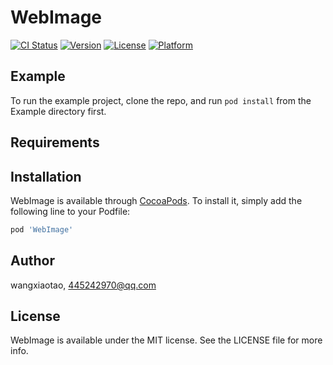 # WebImage

[![CI Status](http://img.shields.io/travis/wangxiaotao/WebImage.svg?style=flat)](https://travis-ci.org/wangxiaotao/WebImage)
[![Version](https://img.shields.io/cocoapods/v/WebImage.svg?style=flat)](http://cocoapods.org/pods/WebImage)
[![License](https://img.shields.io/cocoapods/l/WebImage.svg?style=flat)](http://cocoapods.org/pods/WebImage)
[![Platform](https://img.shields.io/cocoapods/p/WebImage.svg?style=flat)](http://cocoapods.org/pods/WebImage)

## Example

To run the example project, clone the repo, and run `pod install` from the Example directory first.

## Requirements

## Installation

WebImage is available through [CocoaPods](http://cocoapods.org). To install
it, simply add the following line to your Podfile:

```ruby
pod 'WebImage'
```

## Author

wangxiaotao, 445242970@qq.com

## License

WebImage is available under the MIT license. See the LICENSE file for more info.
